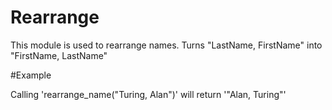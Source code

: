 Rearrange
=========

This module is used to rearrange names.
Turns "LastName, FirstName" into "FirstName, LastName"

#Example

Calling 'rearrange_name("Turing, Alan")' will return '"Alan, Turing"'
